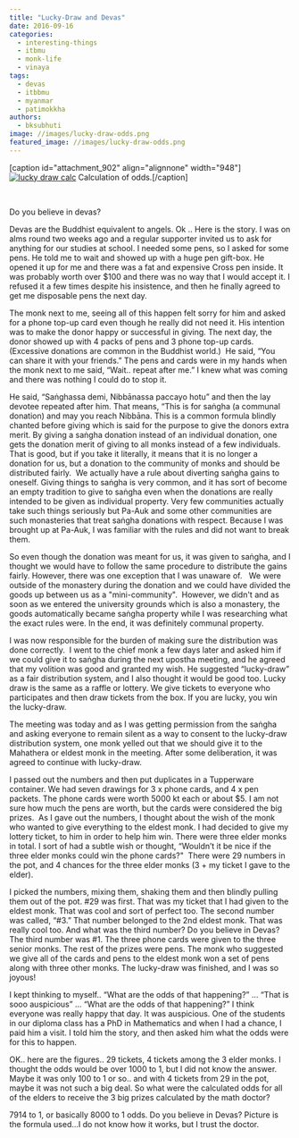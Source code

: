 ```yaml
---
title: "Lucky-Draw and Devas"
date: 2016-09-16
categories: 
  - interesting-things
  - itbmu
  - monk-life
  - vinaya
tags: 
  - devas
  - itbbmu
  - myanmar
  - patimokkha
authors: 
  - bksubhuti
image: //images/lucky-draw-odds.png
featured_image: //images/lucky-draw-odds.png
---
```


\[caption id="attachment\_902" align="alignnone" width="948"\][![lucky draw calc](assets/images/lucky-draw-odds.png)](https://subhuti.withmetta.net/wp-content/uploads/2016/09/lucky-draw-odds.png) Calculation of odds.\[/caption\]

 

Do you believe in devas?

Devas are the Buddhist equivalent to angels. Ok .. Here is the story. I was on alms round two weeks ago and a regular supporter invited us to ask for anything for our studies at school. I needed some pens, so I asked for some pens. He told me to wait and showed up with a huge pen gift-box. He opened it up for me and there was a fat and expensive Cross pen inside. It was probably worth over $100 and there was no way that I would accept it. I refused it a few times despite his insistence, and then he finally agreed to get me disposable pens the next day.

The monk next to me, seeing all of this happen felt sorry for him and asked for a phone top-up card even though he really did not need it. His intention was to make the donor happy or successful in giving. The next day, the donor showed up with 4 packs of pens and 3 phone top-up cards. (Excessive donations are common in the Buddhist world.)  He said, “You can share it with your friends.” The pens and cards were in my hands when the monk next to me said, “Wait.. repeat after me.” I knew what was coming and there was nothing I could do to stop it.

He said, “Saṅghassa demi, Nibbānassa paccayo hotu” and then the lay devotee repeated after him. That means, “This is for saṅgha (a communal donation) and may you reach Nibbāna. This is a common formula blindly chanted before giving which is said for the purpose to give the donors extra merit. By giving a saṅgha donation instead of an individual donation, one gets the donation merit of giving to all monks instead of a few individuals. That is good, but if you take it literally, it means that it is no longer a donation for us, but a donation to the community of monks and should be distributed fairly.  We actually have a rule about diverting saṅgha gains to oneself. Giving things to saṅgha is very common, and it has sort of become an empty tradition to give to saṅgha even when the donations are really intended to be given as individual property. Very few communities actually take such things seriously but Pa-Auk and some other communities are such monasteries that treat saṅgha donations with respect. Because I was brought up at Pa-Auk, I was familiar with the rules and did not want to break them.

So even though the donation was meant for us, it was given to saṅgha, and I thought we would have to follow the same procedure to distribute the gains fairly. However, there was one exception that I was unaware of.   We were outside of the monastery during the donation and we could have divided the goods up between us as a "mini-community".  However, we didn't and as soon as we entered the university grounds which is also a monastery, the goods automatically became saṅgha property while I was researching what the exact rules were. In the end, it was definitely communal property.

I was now responsible for the burden of making sure the distribution was done correctly.  I went to the chief monk a few days later and asked him if we could give it to saṅgha during the next upostha meeting, and he agreed that my volition was good and granted my wish. He suggested “lucky-draw” as a fair distribution system, and I also thought it would be good too. Lucky draw is the same as a raffle or lottery. We give tickets to everyone who participates and then draw tickets from the box. If you are lucky, you win the lucky-draw.

The meeting was today and as I was getting permission from the saṅgha and asking everyone to remain silent as a way to consent to the lucky-draw distribution system, one monk yelled out that we should give it to the Mahathera or eldest monk in the meeting. After some deliberation, it was agreed to continue with lucky-draw.

I passed out the numbers and then put duplicates in a Tupperware container. We had seven drawings for 3 x phone cards, and 4 x pen packets. The phone cards were worth 5000 kt each or about $5. I am not sure how much the pens are worth, but the cards were considered the big prizes.  As I gave out the numbers, I thought about the wish of the monk who wanted to give everything to the eldest monk. I had decided to give my lottery ticket, to him in order to help him win. There were three elder monks in total. I sort of had a subtle wish or thought, “Wouldn’t it be nice if the three elder monks could win the phone cards?"  There were 29 numbers in the pot, and 4 chances for the three elder monks (3 + my ticket I gave to the elder).

I picked the numbers, mixing them, shaking them and then blindly pulling them out of the pot. #29 was first. That was my ticket that I had given to the eldest monk. That was cool and sort of perfect too. The second number was called, “#3.” That number belonged to the 2nd eldest monk. That was really cool too. And what was the third number? Do you believe in Devas? The third number was #1. The three phone cards were given to the three senior monks. The rest of the prizes were pens. The monk who suggested we give all of the cards and pens to the eldest monk won a set of pens along with three other monks. The lucky-draw was finished, and I was so joyous!

I kept thinking to myself.. “What are the odds of that happening?” … “That is sooo auspicious” … “What are the odds of that happening?” I think everyone was really happy that day. It was auspicious. One of the students in our diploma class has a PhD in Mathematics and when I had a chance, I paid him a visit. I told him the story, and then asked him what the odds were for this to happen.

OK.. here are the figures.. 29 tickets, 4 tickets among the 3 elder monks. I thought the odds would be over 1000 to 1, but I did not know the answer. Maybe it was only 100 to 1 or so.. and with 4 tickets from 29 in the pot, maybe it was not such a big deal. So what were the calculated odds for all of the elders to receive the 3 big prizes calculated by the math doctor?

7914 to 1, or basically 8000 to 1 odds. Do you believe in Devas? Picture is the formula used...I do not know how it works, but I trust the doctor.